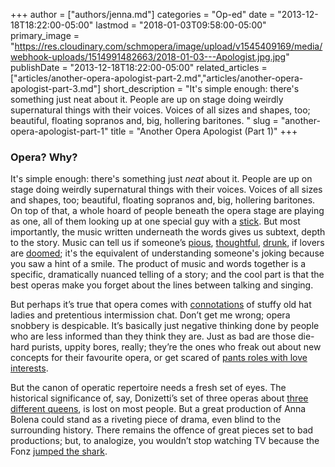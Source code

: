 +++
author = ["authors/jenna.md"]
categories = "Op-ed"
date = "2013-12-18T18:22:00-05:00"
lastmod = "2018-01-03T09:58:00-05:00"
primary_image = "https://res.cloudinary.com/schmopera/image/upload/v1545409169/media/webhook-uploads/1514991482663/2018-01-03---Apologist.jpg.jpg"
publishDate = "2013-12-18T18:22:00-05:00"
related_articles = ["articles/another-opera-apologist-part-2.md","articles/another-opera-apologist-part-3.md"]
short_description = "It&#039;s simple enough: there&#039;s something just neat about it. People are up on stage doing weirdly supernatural things with their voices. Voices of all sizes and shapes, too; beautiful, floating sopranos and, big, hollering baritones. "
slug = "another-opera-apologist-part-1"
title = "Another Opera Apologist (Part 1)"
+++

### Opera? Why?

It's simple enough: there's something just _neat_ about it. People are up on stage doing weirdly supernatural things with their voices. Voices of all sizes and shapes, too; beautiful, floating sopranos and, big, hollering baritones. On top of that, a whole hoard of people beneath the opera stage are playing as one, all of them looking up at one special guy with a [stick](http://www.youtube.com/watch?v=0REJ-lCGiKU). But most importantly, the music written underneath the words gives us subtext, depth to the story. Music can tell us if someone’s [pious](http://www.youtube.com/watch?v=pesXB2rtMBw), [thoughtful](http://www.youtube.com/watch?v=Pg3UCgMLXhE), [drunk](http://www.youtube.com/watch?v=Or9azZtZdKk), if lovers are [doomed](http://www.youtube.com/watch?v=Tit166NS67c); it's the equivalent of understanding someone's joking because you saw a hint of a smile. The product of music and words together is a specific, dramatically nuanced telling of a story; and the cool part is that the best operas make you forget about the lines between talking and singing.

But perhaps it’s true that opera comes with [connotations](http://www.youtube.com/watch?v=5CEmP21mTvI) of stuffy old hat ladies and pretentious intermission chat. Don’t get me wrong; opera snobbery is despicable. It’s basically just negative thinking done by people who are less informed than they think they are. Just as bad are those die-hard purists, uppity bores, really; they’re the ones who freak out about new concepts for their favourite opera, or get scared of [pants roles with love interests](http://fullcomment.nationalpost.com/2013/02/22/terence-corcoran-la-demenza-dellopera/).

But the canon of operatic repertoire needs a fresh set of eyes. The historical significance of, say, Donizetti’s set of three operas about [three different queens](http://voices.yahoo.com/donizettis-three-queens-6557828.html), is lost on most people. But a great production of Anna Bolena could stand as a riveting piece of drama, even blind to the surrounding history. There remains the offence of great pieces set to bad productions; but, to analogize, you wouldn’t stop watching TV because the Fonz [jumped the shark](http://www.youtube.com/watch?v=MpraJYnbVtE).
